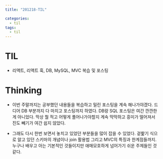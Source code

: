 ```yaml
---
title: "201218-TIL"

categories:
  - til
tags:
  - til
---
```

# TIL
 - 리액트, 리액트 훅, DB, MySQL, MVC 복습 및 포스팅

 

# Thinking
 - 이번 주말까지는 공부했던 내용들을 복습하고 밀린 포스팅을 계속 해나가야겠다. 드디어 DB 부분까지 다 마치고 포스팅까지 하였다. DB랑 SQL 포스팅은 여간 깐깐한게 아니었다. 막상 뭘 적고 어떻게 풀어나가야할지 계속 막막하고 흥미가 떨어져서 진도 빼기가 여간 쉽지 않았다.

 - 그래도 다시 한번 보면서 놓치고 있었던 부분들을 많이 잡을 수 있었다. 겉핥기 식으로 알고 있던 스키마의 개념이나 join 활용법 그리고 MVC의 특징과 한계점들까지. 누구나 배우고 아는 기본적인 것들이지만 애매모호하게 넘어가기 쉬운 주제들인 것 같다.